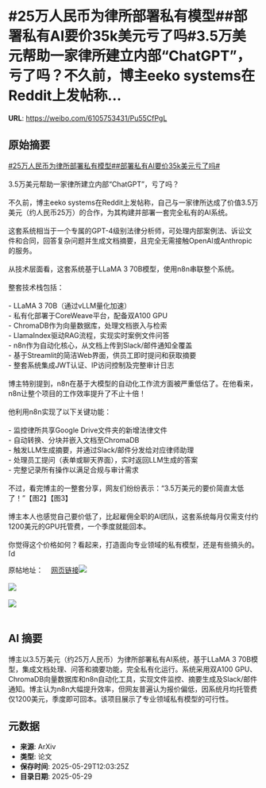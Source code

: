 # #25万人民币为律所部署私有模型##部署私有AI要价35k美元亏了吗#3.5万美元帮助一家律所建立内部“ChatGPT”，亏了吗？不久前，博主eeko systems在Reddit上发帖称...

**URL**: https://weibo.com/6105753431/Pu55CfPgL

## 原始摘要

<a href="https://m.weibo.cn/search?containerid=231522type%3D1%26t%3D10%26q%3D%2325%E4%B8%87%E4%BA%BA%E6%B0%91%E5%B8%81%E4%B8%BA%E5%BE%8B%E6%89%80%E9%83%A8%E7%BD%B2%E7%A7%81%E6%9C%89%E6%A8%A1%E5%9E%8B%23&amp;extparam=%2325%E4%B8%87%E4%BA%BA%E6%B0%91%E5%B8%81%E4%B8%BA%E5%BE%8B%E6%89%80%E9%83%A8%E7%BD%B2%E7%A7%81%E6%9C%89%E6%A8%A1%E5%9E%8B%23" data-hide=""><span class="surl-text">#25万人民币为律所部署私有模型#</span></a><a href="https://m.weibo.cn/search?containerid=231522type%3D1%26t%3D10%26q%3D%23%E9%83%A8%E7%BD%B2%E7%A7%81%E6%9C%89AI%E8%A6%81%E4%BB%B735k%E7%BE%8E%E5%85%83%E4%BA%8F%E4%BA%86%E5%90%97%23&amp;extparam=%23%E9%83%A8%E7%BD%B2%E7%A7%81%E6%9C%89AI%E8%A6%81%E4%BB%B735k%E7%BE%8E%E5%85%83%E4%BA%8F%E4%BA%86%E5%90%97%23" data-hide=""><span class="surl-text">#部署私有AI要价35k美元亏了吗#</span></a><br><br>3.5万美元帮助一家律所建立内部“ChatGPT”，亏了吗？<br><br>不久前，博主eeko systems在Reddit上发帖称，自己与一家律所达成了价值3.5万美元（约人民币25万）的合作，为其构建并部署一套完全私有的AI系统。<br><br>这套系统相当于一个专属的GPT-4级别法律分析师，可处理内部案例法、诉讼文件和合同，回答复杂问题并生成文档摘要，且完全无需接触OpenAI或Anthropic的服务。<br><br>从技术层面看，这套系统基于LLaMA 3 70B模型，使用n8n串联整个系统。<br><br>整套技术栈包括：<br><br>- LLaMA 3 70B（通过vLLM量化加速）<br>- 私有化部署于CoreWeave平台，配备双A100 GPU<br>- ChromaDB作为向量数据库，处理文档嵌入与检索<br>- LlamaIndex驱动RAG流程，实现实时案例文件问答<br>- n8n作为自动化核心，从文档上传到Slack/邮件通知全覆盖<br>- 基于Streamlit的简洁Web界面，供员工即时提问和获取摘要<br>- 整套系统集成JWT认证、IP访问控制及完整审计日志<br><br>博主特别提到，n8n在基于大模型的自动化工作流方面被严重低估了。在他看来，n8n让整个项目的工作效率提升了不止十倍！<br><br>他利用n8n实现了以下关键功能：<br><br>- 监控律所共享Google Drive文件夹的新增法律文件<br>- 自动转换、分块并嵌入文档至ChromaDB<br>- 触发LLM生成摘要，并通过Slack/邮件分发给对应律师助理<br>- 处理员工提问（表单或聊天界面），实时返回LLM生成的答案<br>- 完整记录所有操作以满足合规与审计需求<br><br>不过，看完博主的一整套分享，网友们纷纷表示：“3.5万美元的要价简直太低了！”【图2】【图3】<br><br>博主本人也感觉自己要价低了，比起雇佣全职的AI团队，这套系统每月仅需支付约1200美元的GPU托管费，一个季度就能回本。<br><br>你觉得这个价格如何？看起来，打造面向专业领域的私有模型，还是有些搞头的。<span class="url-icon"><img alt="[doge]" src="https://h5.sinaimg.cn/m/emoticon/icon/others/d_doge-be7f768d78.png" style="width:1em; height:1em;" referrerpolicy="no-referrer"></span><br><br>原帖地址：<a href="https://weibo.cn/sinaurl?u=https%3A%2F%2Fwww.reddit.com%2Fr%2Fn8n%2Fcomments%2F1kt8ag5%2Fjust_closed_a_35000_deal_with_a_law_firm%2F%3Futm_source%3Dshare%26utm_medium%3Dandroid_app%26utm_name%3Dandroidcss%26utm_term%3D1%26utm_content%3D2" data-hide=""><span class="url-icon"><img style="width: 1rem;height: 1rem" src="https://h5.sinaimg.cn/upload/2015/09/25/3/timeline_card_small_web_default.png" referrerpolicy="no-referrer"></span><span class="surl-text">网页链接</span></a><img style="" src="https://tvax4.sinaimg.cn/large/006Fd7o3ly1i1whry2piej30uu1fm4m3.jpg" referrerpolicy="no-referrer"><br><br><img style="" src="https://tvax3.sinaimg.cn/large/006Fd7o3ly1i1whrmkp8ij30ta07iacv.jpg" referrerpolicy="no-referrer"><br><br><img style="" src="https://tvax2.sinaimg.cn/large/006Fd7o3ly1i1whrqcqg9j30u006g0ug.jpg" referrerpolicy="no-referrer"><br><br>

## AI 摘要

博主以3.5万美元（约25万人民币）为律所部署私有AI系统，基于LLaMA 3 70B模型，集成文档处理、问答和摘要功能，完全私有化运行。系统采用双A100 GPU、ChromaDB向量数据库和n8n自动化工具，实现文件监控、摘要生成及Slack/邮件通知。博主认为n8n大幅提升效率，但网友普遍认为报价偏低，因系统月均托管费仅1200美元，季度即可回本。该项目展示了专业领域私有模型的可行性。

## 元数据

- **来源**: ArXiv
- **类型**: 论文
- **保存时间**: 2025-05-29T12:03:25Z
- **目录日期**: 2025-05-29
